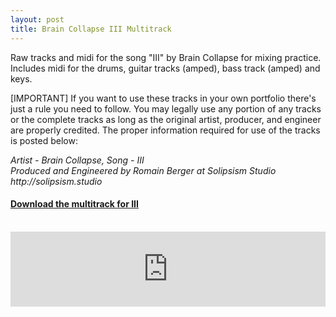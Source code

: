 ```yaml
---
layout: post
title: Brain Collapse III Multitrack
---
```


<p>Raw tracks and midi for the song "III" by Brain Collapse for mixing practice. Includes midi for the drums, guitar tracks (amped), bass track (amped) and keys.</p>

<p>[IMPORTANT] If you want to use these tracks in your own portfolio there's just a rule you need to follow. You may legally use any portion of any tracks or the complete tracks as long as the original artist, producer, and engineer are properly credited. The proper information required for use of the tracks is posted below:</p>
<i>Artist - Brain Collapse, Song - III</i><br>
<i>Produced and Engineered by Romain Berger at Solipsism Studio http://solipsism.studio</i>
<br/>

<h4><a class="underline" href="https://www.dropbox.com/s/x7bc9ttmrwd75u6/Brain%20Collapse%20-%20III%20-%20Multitrack.zip?dl=0">Download the multitrack for III</a></h4>
<br/>

<iframe style="border: 0; width: 100%; height: 120px;" src="https://bandcamp.com/EmbeddedPlayer/album=511685039/size=large/bgcol=ffffff/linkcol=de270f/tracklist=false/artwork=small/track=441317906/transparent=true/" seamless><a href="http://braincollapseband.bandcamp.com/album/shred-it-til-you-make-it">Shred it &#39;til you make it by Brain Collapse</a></iframe>
